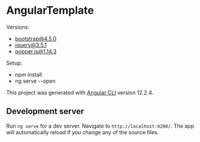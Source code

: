 # AngularTemplate

Versions:

- bootstrap@4.5.0
- jquery@3.5.1
- popper.js@1.14.3

Setup:
- npm install
- ng serve --open

This project was generated with [Angular CLI](https://github.com/angular/angular-cli) version 12.2.4.

## Development server

Run `ng serve` for a dev server. Navigate to `http://localhost:4200/`. The app will automatically reload if you change any of the source files.
